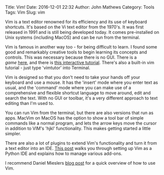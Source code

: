 Title: Vim!
Date: 2016-12-01 22:32
Author: John Mathews
Category: Tools
Tags: Vim 
Slug: vim

Vim is a text editor renowned for its efficiency and its use of keyboard shortcuts. It's based on the Vi text editor from the 1970's. It was first released in 1991 and is still being developed today. It comes pre-installed on Unix systems (including MacOS) and can be run from the terminal.

Vim is famous in another way too - for being difficult to learn. I found some good and remarkably creative tools to begin learning its concepts and controls. This was necessary because there is no GUI. There is a *game* [here](http://vim-adventures.com/), and there is [this interactive tutorial](http://www.openvim.com/). There's also a built-in vim tutorial - just type 'vimtutor' into Terminal.

Vim is designed so that you don't need to take your hands off your keyboard and use a mouse. It has the 'insert' mode where you enter text as usual, and the 'command' mode where you can make use of a comprehensive and flexible shortcut language to move around, edit and search the text. With no GUI or toolbar, it's a very different approach to text editing than I'm used to.

You can run Vim from the terminal, but there are also versions that run as apps. MacVim on MacOS has the option to show a tool bar of simple commands like a normal program, and lets the arrow keys move the cursor in addition to VIM's 'hjkl' functionality. This makes getting started a little simpler.

There are also a lot of plugins to extend Vim's functionality and turn it from a text editor into an IDE. [This post](https://realpython.com/blog/python/vim-and-python-a-match-made-in-heaven/) walks you through setting up Vim as a Python IDE and explains how to manage various add-ons.

I recommend Daniel Mieslers [blog post](https://danielmiessler.com/study/vim/) for a quick overview of how to use Vim.
